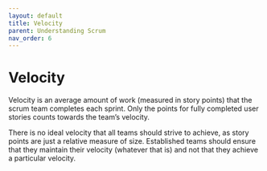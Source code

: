 ```yaml
---
layout: default
title: Velocity
parent: Understanding Scrum
nav_order: 6
---
```


# Velocity
Velocity is an average amount of work (measured in story points) that the scrum team completes each sprint. Only the points for fully completed user stories 
counts towards the team’s velocity. 

There is no ideal velocity that all teams should strive to achieve, as story points are just a relative measure of size. Established teams should ensure 
that they maintain their velocity (whatever that is) and not that they achieve a particular velocity.
